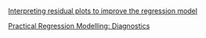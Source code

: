 
###

[Interpreting residual plots to improve the regression model](http://docs.statwing.com/interpreting-residual-plots-to-improve-your-regression/)

[Practical Regression Modelling: Diagnostics](http://people.duke.edu/~rnau/testing.htm#homoscedasticity)


